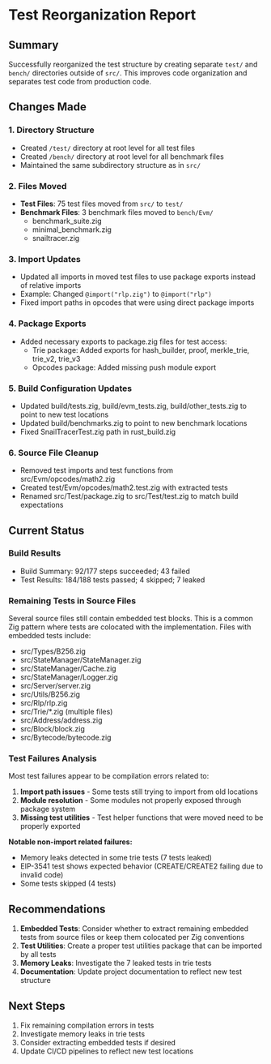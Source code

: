 # Test Reorganization Report

## Summary

Successfully reorganized the test structure by creating separate `test/` and `bench/` directories outside of `src/`. This improves code organization and separates test code from production code.

## Changes Made

### 1. Directory Structure
- Created `/test/` directory at root level for all test files
- Created `/bench/` directory at root level for all benchmark files
- Maintained the same subdirectory structure as in `src/`

### 2. Files Moved
- **Test Files**: 75 test files moved from `src/` to `test/`
- **Benchmark Files**: 3 benchmark files moved to `bench/Evm/`
  - benchmark_suite.zig
  - minimal_benchmark.zig
  - snailtracer.zig

### 3. Import Updates
- Updated all imports in moved test files to use package exports instead of relative imports
- Example: Changed `@import("rlp.zig")` to `@import("rlp")`
- Fixed import paths in opcodes that were using direct package imports

### 4. Package Exports
- Added necessary exports to package.zig files for test access:
  - Trie package: Added exports for hash_builder, proof, merkle_trie, trie_v2, trie_v3
  - Opcodes package: Added missing push module export

### 5. Build Configuration Updates
- Updated build/tests.zig, build/evm_tests.zig, build/other_tests.zig to point to new test locations
- Updated build/benchmarks.zig to point to new benchmark locations
- Fixed SnailTracerTest.zig path in rust_build.zig

### 6. Source File Cleanup
- Removed test imports and test functions from src/Evm/opcodes/math2.zig
- Created test/Evm/opcodes/math2.test.zig with extracted tests
- Renamed src/Test/package.zig to src/Test/test.zig to match build expectations

## Current Status

### Build Results
- Build Summary: 92/177 steps succeeded; 43 failed
- Test Results: 184/188 tests passed; 4 skipped; 7 leaked

### Remaining Tests in Source Files
Several source files still contain embedded test blocks. This is a common Zig pattern where tests are colocated with the implementation. Files with embedded tests include:
- src/Types/B256.zig
- src/StateManager/StateManager.zig
- src/StateManager/Cache.zig
- src/StateManager/Logger.zig
- src/Server/server.zig
- src/Utils/B256.zig
- src/Rlp/rlp.zig
- src/Trie/*.zig (multiple files)
- src/Address/address.zig
- src/Block/block.zig
- src/Bytecode/bytecode.zig

### Test Failures Analysis

Most test failures appear to be compilation errors related to:
1. **Import path issues** - Some tests still trying to import from old locations
2. **Module resolution** - Some modules not properly exposed through package system
3. **Missing test utilities** - Test helper functions that were moved need to be properly exported

**Notable non-import related failures:**
- Memory leaks detected in some trie tests (7 tests leaked)
- EIP-3541 test shows expected behavior (CREATE/CREATE2 failing due to invalid code)
- Some tests skipped (4 tests)

## Recommendations

1. **Embedded Tests**: Consider whether to extract remaining embedded tests from source files or keep them colocated per Zig conventions
2. **Test Utilities**: Create a proper test utilities package that can be imported by all tests
3. **Memory Leaks**: Investigate the 7 leaked tests in trie tests
4. **Documentation**: Update project documentation to reflect new test structure

## Next Steps

1. Fix remaining compilation errors in tests
2. Investigate memory leaks in trie tests
3. Consider extracting embedded tests if desired
4. Update CI/CD pipelines to reflect new test locations